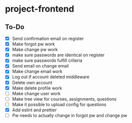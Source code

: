 # project-frontend

## To-Do

- [x] Send confirmation email on register
- [x] Make forgot pw work
- [x] Make change pw work
- [x] make sure passwords are identical on register
- [x] make sure passwords fulfill criteria
- [x] Send email on change email
- [x] Make change email work
- [x] Log out if account deleted middleware
- [x] Delete own account
- [x] Make delete profile work
- [ ] Make change user work
- [ ] Make tree view for courses, assignments, questions
- [ ] Make it possible to upload config for questions
- [x] Add eslint and prettier
- [ ] Pw needs to actually change in forgot pw and change pw
